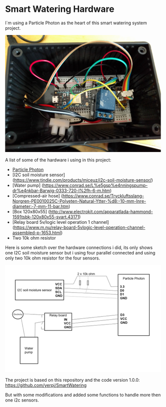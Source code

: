 # Smart Watering Hardware
I`m using a Particle Photon as the heart of this smart watering system project.

![Alt text](https://raw.githubusercontent.com/MyOrchard/SmartWatering-Hardware/master/images/the-heart.jpg "The heart of the system")

A list of some of the hardware i using in this project:

- [Particle Photon](https://www.particle.io/)
- [I2C soil moisture sensor] (https://www.tindie.com/products/miceuz/i2c-soil-moisture-sensor/)
- [Water pump] (https://www.conrad.se/L%e5gsp%e4nningspump-dr%e4nkbar-Barwig-0333-720-l%2fh-6-m.htm)
- [Compressed-air hose] (https://www.conrad.se/Tryckluftsslang-Norgren-PE0010025C-Polyeten-Natural-Ytter-%d8:-10-mm-Inre-diameter:-7-mm-11-bar.htm)
- [Box 120x80x55] (http://www.electrokit.com/apparatlada-hammond-1591tsbk-120x80x55-svart.43171)
- [Relay board 5v/logic level operation 1 channel] (https://www.m.nu/relay-board-5vlogic-level-operation-channel-assembled-p-1653.html)
- Two 10k ohm resistor

Here is some sketch over the hardware connections i did, its only shows one I2C soil moisture sensor but i using four parallel connected and using only two 10k ohm resistor for the four sensors.

![Alt text](https://raw.githubusercontent.com/MyOrchard/SmartWatering-Hardware/master/images/hardware-connections.png "The connections between the hardware")

The project is based on this repository and the code version 1.0.0: https://github.com/yerpj/SmartWatering

But with some modifications and added some functions to handle more then one i2c sensors.

